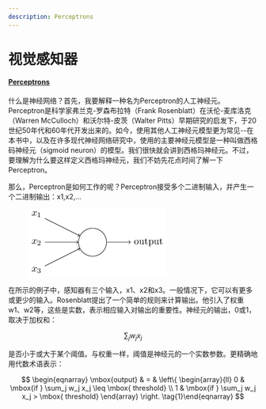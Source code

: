 ```yaml
---
description: Perceptrons
---
```


# 视觉感知器

#### [Perceptrons](http://neuralnetworksanddeeplearning.com/chap1.html#perceptrons)

什么是神经网络？首先，我要解释一种名为Perceptron的人工神经元。Perceptron是科学家弗兰克-罗森布拉特（Frank Rosenblatt）在沃伦-麦库洛克（Warren McCulloch）和沃尔特-皮茨（Walter Pitts）早期研究的启发下，于20世纪50年代和60年代开发出来的。如今，使用其他人工神经元模型更为常见--在本书中，以及在许多现代神经网络研究中，使用的主要神经元模型是一种叫做西格码神经元（sigmoid neuron）的模型。我们很快就会讲到西格玛神经元。不过，要理解为什么要这样定义西格玛神经元，我们不妨先花点时间了解一下Perceptron。

那么，Perceptron是如何工作的呢？Perceptron接受多个二进制输入，并产生一个二进制输出：x1,x2,…

<figure><img src="../../.gitbook/assets/image (3).png" alt=""><figcaption></figcaption></figure>

在所示的例子中，感知器有三个输入，x1、x2和x3。一般情况下，它可以有更多或更少的输入。Rosenblatt提出了一个简单的规则来计算输出。他引入了权重w1、w2等，这些是实数，表示相应输入对输出的重要性。神经元的输出，0或1，取决于加权和：

$$
\sum_j w_j x_j
$$

是否小于或大于某个阈值。与权重一样，阈值是神经元的一个实数参数。更精确地用代数术语表示：

$$
\begin{eqnarray}
  \mbox{output} & = & \left\{ \begin{array}{ll}
      0 & \mbox{if } \sum_j w_j x_j \leq \mbox{ threshold} \\
      1 & \mbox{if } \sum_j w_j x_j > \mbox{ threshold}
      \end{array} \right.
\tag{1}\end{eqnarray}
$$





